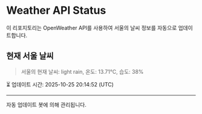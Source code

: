 
# Weather API Status

이 리포지토리는 OpenWeather API를 사용하여 서울의 날씨 정보를 자동으로 업데이트합니다.

## 현재 서울 날씨
> 서울의 현재 날씨: light rain, 온도: 13.71°C, 습도: 38%

⏳ 업데이트 시간: 2025-10-25 20:14:52 (UTC)

---
자동 업데이트 봇에 의해 관리됩니다.
